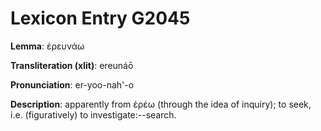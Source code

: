 # Lexicon Entry G2045

**Lemma**: ἐρευνάω

**Transliteration (xlit)**: ereunáō

**Pronunciation**: er-yoo-nah'-o

**Description**:
apparently from ἐρέω (through the idea of inquiry); to seek, i.e. (figuratively) to investigate:--search.
